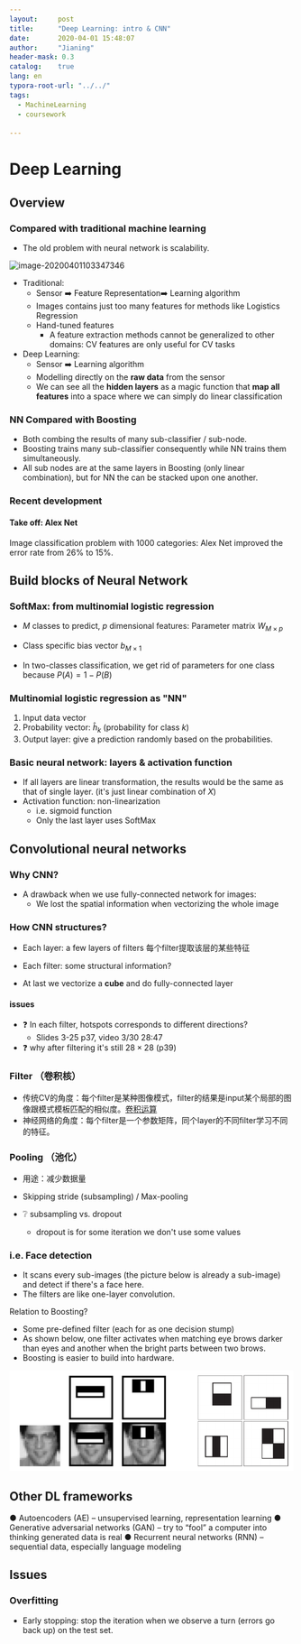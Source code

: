 ```yaml
---
layout:     post
title:      "Deep Learning: intro & CNN"
date:       2020-04-01 15:48:07
author:     "Jianing"
header-mask: 0.3
catalog:    true
lang: en
typora-root-url: "../../"
tags:
  - MachineLearning
  - coursework

---
```


# Deep Learning

## Overview

### Compared with traditional machine learning

- The old problem with neural network is scalability.

![image-20200401103347346](/../../../img/image-20200401103347346.png)

- Traditional:
  - Sensor :arrow_right: Feature Representation:arrow_right: Learning algorithm
  - Images contains just too many features for methods like Logistics Regression
  - Hand-tuned features
    - A feature extraction methods cannot be generalized to other domains: CV features are only useful for CV tasks
- Deep Learning:
  - Sensor :arrow_right:  Learning algorithm
  - Modelling directly on the **raw data** from the sensor
  - We can see all the **hidden layers** as a magic function that **map all features** into a space where we can simply do linear classification

### NN Compared with Boosting

- Both combing the results of many sub-classifier / sub-node.
- Boosting trains many sub-classifier consequently while NN trains them simultaneously.
- All sub nodes are at the same layers in Boosting (only linear combination), but for NN the can be stacked upon one another.

### Recent development

#### Take off: Alex Net

Image classification problem with 1000 categories: Alex Net improved the error rate from 26% to 15%.

## Build blocks of Neural Network

### SoftMax: from multinomial logistic regression

- $M$ classes to predict, $p$ dimensional features: Parameter matrix $W_{M\times p}$ 
- Class specific bias vector $b_{M\times 1}$ 

- In two-classes classification, we get rid of parameters for one class because $P(A)=1-P(B)$ 

### Multinomial logistic regression as "NN"

1. Input data vector
2. Probability vector: $\hat{h}_k$ (probability for class $k$)
3. Output layer: give a prediction randomly based on the probabilities.

### Basic neural network: layers & activation function

- If all layers are linear transformation, the results would be the same as that of single layer. (it's just linear combination of $X$)
- Activation function: non-linearization
  - i.e. sigmoid function
  - Only the last layer uses SoftMax

## Convolutional neural networks

### Why CNN?

- A drawback when we use fully-connected network for images:
  - We lost the spatial information when vectorizing the whole image

### How CNN structures?

- Each layer: a few layers of filters 每个filter提取该层的某些特征
- Each filter: some structural information?

- At last we vectorize a **cube** and do fully-connected layer 

#### issues

- :question: In each filter, hotspots corresponds to different directions? 
  - Slides 3-25 p37, video 3/30 28:47
- :question: why after filtering it's still $28\times 28$ (p39)

### Filter （卷积核）

- 传统CV的角度：每个filter是某种图像模式，filter的结果是input某个局部的图像跟模式模板匹配的相似度。[卷积运算](https://zhuanlan.zhihu.com/p/27908027)
- 神经网络的角度：每个filter是一个参数矩阵，同个layer的不同filter学习不同的特征。

### Pooling （池化）

- 用途：减少数据量 
- Skipping stride (subsampling) / Max-pooling 

- :grey_question: subsampling vs. dropout
  - dropout is for some iteration we don't use some values

### i.e. Face detection

- It scans every sub-images (the picture below is already a sub-image) and detect if there's a face here.
- The filters are like one-layer convolution.

Relation to Boosting?

- Some pre-defined filter (each for as one decision stump)
- As shown below, one filter activates when matching eye brows darker than eyes and another when the bright parts between two brows.
- Boosting is easier to build into hardware.

![image-20200401103716948](/../../../img/2020-04-01-ML-Deep-Learning/image-20200401103716948.png)

## Other DL frameworks

● Autoencoders (AE)
– unsupervised learning, representation learning
● Generative adversarial networks (GAN)
– try to “fool” a computer into thinking generated data is real
● Recurrent neural networks (RNN)
– sequential data, especially language modeling

## Issues

### Overfitting

- Early stopping: stop the iteration when we observe a turn (errors go back up) on the test set. 

